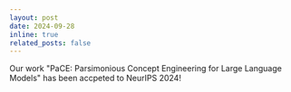 ```yaml
---
layout: post
date: 2024-09-28
inline: true
related_posts: false
---
```


Our work "PaCE: Parsimonious Concept Engineering for Large Language Models" has been accpeted to NeurIPS 2024! 
